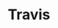 ---
pid: ch832
title: Travis
location_transcription: gayborhood
coordinates: "[-75.162382569093, 39.948192921584]"
zipcode: '19104'
gen_neighborhood: West Philadelphia
neighborhood: University City,Belmont,Parkside,Powelton Village
outside_phl: 
age: '18'
age_range: 13-19
instagram: 
image_file_name: ch_832.jpg
proposal_transcription: "[figure on platform holding Pride Flag]"
topic: Person,LGBTQ+
topic_summary: 0, 0
type: Sculpture Statue
keywords_other: 
credit: Daniel Inglis
image_labels: 
twitter: 
facebook: 
permalink: "/monuments/ch832/"
layout: item-page
---